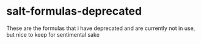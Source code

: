 # salt-formulas-deprecated
These are the formulas that i have deprecated and are currently not in use, but nice to keep for sentimental sake
